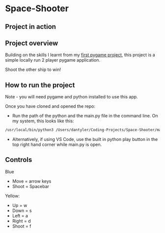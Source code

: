 # Space-Shooter

## Project in action

## Project overview

Building on the skills I learnt from my [first pygame project](https://github.com/ddottyler/Space-invaders), this project is a simple locally run 2 player pygame application.

Shoot the other ship to win!

## How to run the project

Note - you will need pygame and python installed to use this app.

Once you have cloned and opened the repo:

- Run the path of the python and the main.py file in the command line. On my system, this looks like this:

```sh
/usr/local/bin/python3 /Users/dantyler/Coding-Projects/Space-Shooter/main.py
```

- Alternatively, if using VS Code, use the built in python play button in the top right hand corner while main.py is open.

## Controls

Blue

- Move = arrow keys
- Shoot = Spacebar

Yellow:

- Up = w
- Down = s
- Left = a
- Right = d
- Shoot = f
